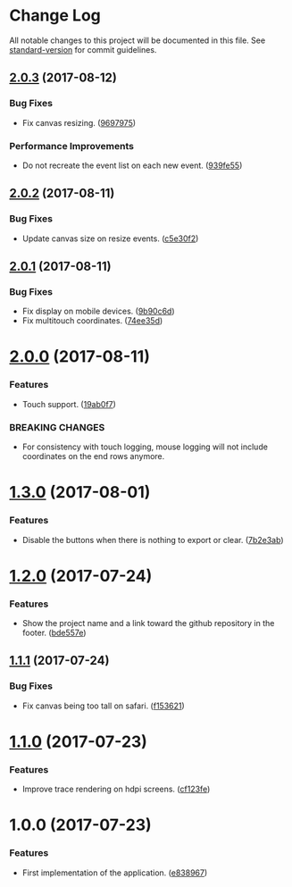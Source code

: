 # Change Log

All notable changes to this project will be documented in this file. See [standard-version](https://github.com/conventional-changelog/standard-version) for commit guidelines.

<a name="2.0.3"></a>
## [2.0.3](https://github.com/QuentinRoy/Track-Recorder/compare/v2.0.2...v2.0.3) (2017-08-12)


### Bug Fixes

* Fix canvas resizing. ([9697975](https://github.com/QuentinRoy/Track-Recorder/commit/9697975))


### Performance Improvements

* Do not recreate the event list on each new event. ([939fe55](https://github.com/QuentinRoy/Track-Recorder/commit/939fe55))



<a name="2.0.2"></a>
## [2.0.2](https://github.com/QuentinRoy/Track-Recorder/compare/v2.0.1...v2.0.2) (2017-08-11)


### Bug Fixes

* Update canvas size on resize events. ([c5e30f2](https://github.com/QuentinRoy/Track-Recorder/commit/c5e30f2))



<a name="2.0.1"></a>
## [2.0.1](https://github.com/QuentinRoy/Track-Recorder/compare/v2.0.0...v2.0.1) (2017-08-11)


### Bug Fixes

* Fix display on mobile devices. ([9b90c6d](https://github.com/QuentinRoy/Track-Recorder/commit/9b90c6d))
* Fix multitouch coordinates. ([74ee35d](https://github.com/QuentinRoy/Track-Recorder/commit/74ee35d))



<a name="2.0.0"></a>
# [2.0.0](https://github.com/QuentinRoy/Track-Recorder/compare/v1.3.0...v2.0.0) (2017-08-11)


### Features

* Touch support. ([19ab0f7](https://github.com/QuentinRoy/Track-Recorder/commit/19ab0f7))


### BREAKING CHANGES

* For consistency with touch logging, mouse logging will not include coordinates on the end rows anymore.



<a name="1.3.0"></a>
# [1.3.0](https://github.com/QuentinRoy/Track-Recorder/compare/v1.2.0...v1.3.0) (2017-08-01)


### Features

* Disable the buttons when there is nothing to export or clear. ([7b2e3ab](https://github.com/QuentinRoy/Track-Recorder/commit/7b2e3ab))



<a name="1.2.0"></a>
# [1.2.0](https://github.com/QuentinRoy/Track-Recorder/compare/v1.1.1...v1.2.0) (2017-07-24)


### Features

* Show the project name and a link toward the github repository in the footer. ([bde557e](https://github.com/QuentinRoy/Track-Recorder/commit/bde557e))



<a name="1.1.1"></a>
## [1.1.1](https://github.com/QuentinRoy/Trace-Record-App/compare/v1.1.0...v1.1.1) (2017-07-24)


### Bug Fixes

* Fix canvas being too tall on safari. ([f153621](https://github.com/QuentinRoy/Trace-Record-App/commit/f153621))



<a name="1.1.0"></a>
# [1.1.0](https://github.com/QuentinRoy/Trace-Record-App/compare/v1.0.0...v1.1.0) (2017-07-23)


### Features

* Improve trace rendering on hdpi screens. ([cf123fe](https://github.com/QuentinRoy/Trace-Record-App/commit/cf123fe))



<a name="1.0.0"></a>
# 1.0.0 (2017-07-23)


### Features

* First implementation of the application. ([e838967](https://github.com/QuentinRoy/Trace-Record-App/commit/e838967))
